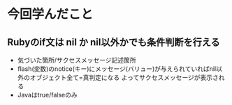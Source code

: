 # 今回学んだこと

## Rubyのif文は nil か nil以外かでも条件判断を行える
- 気づいた箇所/サクセスメッセージ記述箇所
- flash(変数)のnotice(キー)にメッセージ(バリュー)が与えられていればnil以外のオブジェクト全て=真判定になる
よってサクセスメッセージが表示される
- Javaはtrue/falseのみ
